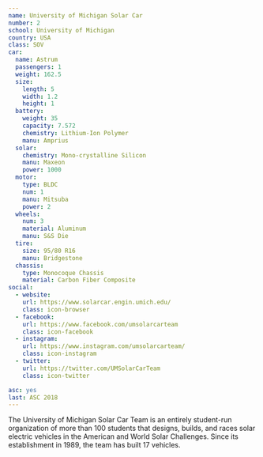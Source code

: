 ```yaml
---
name: University of Michigan Solar Car
number: 2
school: University of Michigan
country: USA
class: SOV
car: 
  name: Astrum
  passengers: 1
  weight: 162.5
  size:
    length: 5
    width: 1.2
    height: 1
  battery: 
    weight: 35
    capacity: 7.572
    chemistry: Lithium-Ion Polymer
    manu: Amprius
  solar: 
    chemistry: Mono-crystalline Silicon
    manu: Maxeon
    power: 1000
  motor: 
    type: BLDC
    num: 1
    manu: Mitsuba
    power: 2
  wheels: 
    num: 3
    material: Aluminum
    manu: S&S Die
  tire:
    size: 95/80 R16
    manu: Bridgestone
  chassis: 
    type: Monocoque Chassis
    material: Carbon Fiber Composite
social: 
  - website: 
    url: https://www.solarcar.engin.umich.edu/
    class: icon-browser
  - facebook: 
    url: https://www.facebook.com/umsolarcarteam
    class: icon-facebook
  - instagram: 
    url: https://www.instagram.com/umsolarcarteam/
    class: icon-instagram
  - twitter: 
    url: https://twitter.com/UMSolarCarTeam
    class: icon-twitter

asc: yes
last: ASC 2018
---
```

The University of Michigan Solar Car Team is an entirely student-run organization of more than 100 students that designs, builds, and races solar electric vehicles in the American and World Solar Challenges. Since its establishment in 1989, the team has built 17 vehicles.